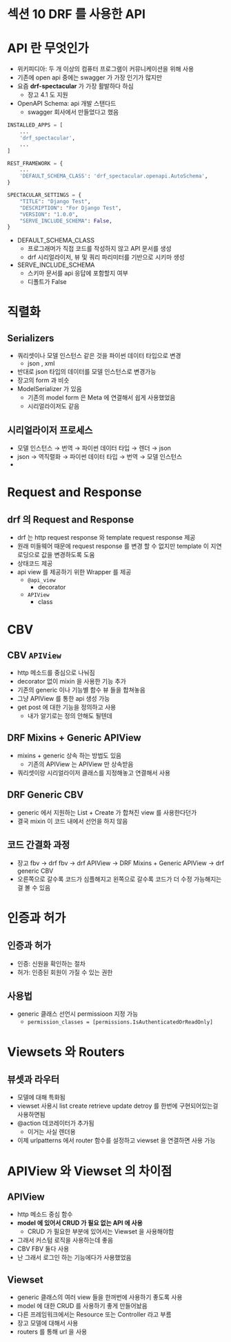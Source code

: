# 섹션 10 DRF 를 사용한 API

# API 란 무엇인가

- 위키피디아: 두 개 이상의 컴퓨터 프로그램이 커뮤니케이션을 위해 사용
- 기존에 open api 중에는 swagger 가 가장 인기가 많지만
- 요즘 **drf-spectacular** 가 가장 활발하다 하심
    - 장고 4.1 도 지원
- OpenAPI Schema: api 개발 스탠다드
    - swagger 회사에서 만들었다고 했음

```python
INSTALLED_APPS = [
    ...
    'drf_spectacular',
    ...
]

REST_FRAMEWORK = {
    ...
    'DEFAULT_SCHEMA_CLASS': 'drf_spectacular.openapi.AutoSchema',
}

SPECTACULAR_SETTINGS = {
    "TITLE": "Django Test",
    "DESCRIPTION": "For Django Test",
    "VERSION": "1.0.0",
    "SERVE_INCLUDE_SCHEMA": False,
}
```

- DEFAULT_SCHEMA_CLASS
    - 프로그래머가 직접 코드를 작성하지 않고 API 문서를 생성
    - drf 시리얼라이저, 뷰 및 쿼리 파리미터를 기반으로 시키마 생성
- SERVE_INCLUDE_SCHEMA
    - 스키마 문서를 api 응답에 포함할지 여부
    - 디폴트가 False

# 직렬화

## Serializers

- 쿼리셋이나 모델 인스턴스 같은 것을 파이썬 데이터 타입으로 변경
    - json , xml
- 반대로 json 타입의 데이터를 모델 인스턴스로 변경가능
- 장고의 form 과 비슷
- ModelSerializer 가 있음
    - 기존의 model form 은 Meta 에 연결해서 쉽게 사용했었음
    - 시리얼라이저도 같음

## 시리얼라이저 프로세스

- 모델 인스턴스 → 번역 → 파이썬 데이터 타입 → 렌더 → json
- json → 역직렬화 → 파이썬 데이터 타입 → 번역 → 모델 인스턴스
- 

# Request and Response

## drf 의 Request and Response

- drf 는 http request response 와 template  request response 제공
- 원래 미들웨어 때문에 request response 를 변경 할 수 없지만 template 이 지연로딩으로 값을 변경하도록 도움
- 상태코드 제공
- api view 를 제공하기 위한 Wrapper 를 제공
    - `@api_view`
        - decorator
    - `APIView`
        - class

# CBV

## CBV `APIView`

- http 메소드를 중심으로 나눠짐
- decorator 없이 mixin 을 사용한 기능 추가
- 기존의 generic 이나 기능별 함수 뷰 들을 합쳐놓음
- 그냥 APIView 를 통한 api 생성 가능
- get post 에 대한 기능을 정의하고 사용
    - 내가 알기로는 정의 안해도 될텐데

## DRF Mixins + Generic APIView

- mixins + generic 상속 하는 방법도 있음
    - 기존의 APIView 는 APIView 만 상속받음
- 쿼리셋이랑 시리얼라이저 클래스를 지정해놓고 연결해서 사용

## DRF Generic CBV

- generic 에서 지원하는 List + Create 가 합쳐진 view 를 사용한다던가
- 결국 mixin 이 코드 내에서 선언을 하지 않음

## 코드 간결화 과정

- 장고 fbv → drf fbv → drf APIView → DRF Mixins + Generic APIView → drf generic CBV
- 오른쪽으로 갈수록 코드가 심플해지고 왼쪽으로 갈수록 코드가 더 수정 가능해지는걸 볼 수 있음

# 인증과 허가

## 인증과 허가

- 인증: 신원을 확인하는 절차
- 허가: 인증된 회원이 가질 수 있는 권한

## 사용법

- generic 클래스 선언시 permissioon 지정 가능
    - `permission_classes = [permissions.IsAuthenticatedOrReadOnly]`

# Viewsets 와 Routers

## 뷰셋과 라우터

- 모델에 대해 특화됨
- viewset 사용시 list create retrieve update detroy 를 한번에 구현되어있는걸 사용하면됨
- @action 데코레이터가 추가됨
    - 이거는 사실 렌더용
- 이제 urlpatterns 에서 router 함수를 설정하고 viewset 을 연결하면 사용 가능

# APIView 와 Viewset 의 차이점

## APIView

- http 메소드 중심 함수
- **model 에 있어서 CRUD 가 필요 없는 API 에 사용**
    - CRUD 가 필요한 부분에 있어서는 Viewset 을 사용해야함
- 그래서 커스텀 로직을 사용하는데 좋음
- CBV FBV 둘다 사용
- 난 그래서 로그인 하는 기능에다가 사용했었음

## Viewset

- generic 클래스의 여러 view 들을 한꺼번에 사용하기 좋도록 사용
- model 에 대한 CRUD 를 사용하기 좋게 만들어놨음
- 다른 프레임워크에서는 Resource 또는 Controller 라고 부름
- 장고 모델에 대해서 사용
- routers 를 통해 url 을 사용